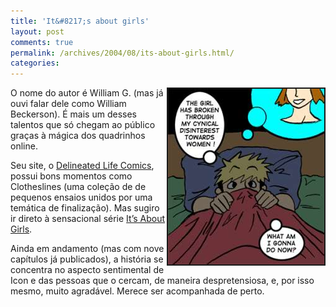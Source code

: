 ```yaml
---
title: 'It&#8217;s about girls'
layout: post
comments: true
permalink: /archives/2004/08/its-about-girls.html/
categories:
---
```

<img src="/img/blig/itsabout.jpg" border="2" alt="cena de It's About Girls, de william G" align="right">O nome do autor é William G. (mas já ouvi falar dele como William Beckerson). É mais um desses talentos que só chegam ao público graças à mágica dos quadrinhos online.

Seu site, o <a href="http://www.thepersonunderthestairs.com/users/billomite/" >Delineated Life Comics</a>, possui bons momentos como Clotheslines (uma coleção de de pequenos ensaios unidos por uma temática de finalização). Mas sugiro ir direto à sensacional série <a href="http://www.thepersonunderthestairs.com/users/billomite/iagchpt1.htm" >It&#8217;s About Girls</a>.

Ainda em andamento (mas com nove capítulos já publicados), a história se concentra no aspecto sentimental de Icon e das pessoas que o cercam, de maneira despretensiosa, e, por isso mesmo, muito agradável. Merece ser acompanhada de perto.
